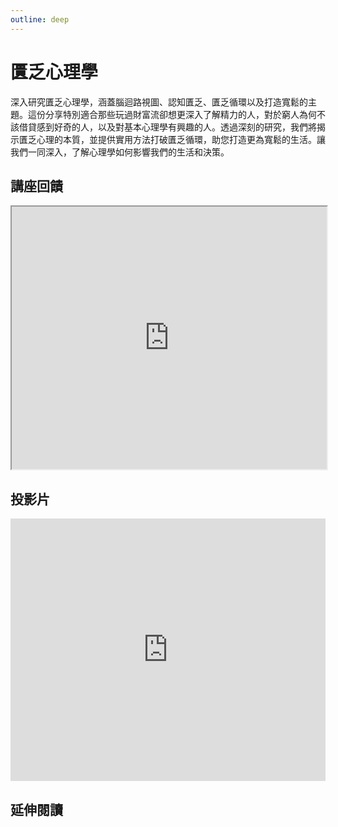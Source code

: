 ```yaml
---
outline: deep
---
```


# 匱乏心理學

深入研究匱乏心理學，涵蓋腦迴路視圖、認知匱乏、匱乏循環以及打造寬鬆的主題。這份分享特別適合那些玩過財富流卻想更深入了解精力的人，對於窮人為何不該借貸感到好奇的人，以及對基本心理學有興趣的人。透過深刻的研究，我們將揭示匱乏心理的本質，並提供實用方法打破匱乏循環，助您打造更為寬鬆的生活。讓我們一同深入，了解心理學如何影響我們的生活和決策。

## 講座回饋

<iframe src="https://docs.google.com/spreadsheets/d/e/2PACX-1vRvifrIVGU8_0nr3dP5cK9quVEOb2FoBMHAQhnxra1gJIu_Mo1fZ8eDI0UzpWCxvQLdv9hiH4Z_2OGN/pubhtml?widget=true&amp;headers=false"  width="100%" height="420"></iframe>

## 投影片

<iframe src="https://docs.google.com/presentation/d/e/2PACX-1vQOMxzKsjo0S-18dohhv0YykyG3Y3Cxn03MgJOomFNZWOAqwZF5wFnyR9e8e3t5xpKnlMNovViS4mC1/embed?start=false&loop=false&delayms=3000" frameborder="0" width="100%" height="420" allowfullscreen="true" mozallowfullscreen="true"
webkitallowfullscreen="true"
></iframe>

## 延伸閱讀

<Books :modelValue="bookGroup"></Books>

<script setup>

import Books from '../components/books.vue'
const bookGroup = [
    {
        id: '11100905774',
        name: '匱乏經濟學：為什麼擁有的老是比想要的少？面對匱乏感最強烈的時刻，你該如何做聰明抉擇？',
        desc: `<p>行為經濟學是認知心理學與經濟學的新領域，探討人在什麼認知之下做了什麼決定，不管是在臉書上按了「讚」，還是決定購買（或不買）某個東西，都有心理學的基礎，也有經濟學的意義。《匱乏經濟學》以行為經濟學的最新研究、令人印象深刻的有趣案例，提供了理解的新方式，也告訴個人與組織要如何管理匱乏。</p>`,
    },
    {
        id: '11100977275',
        name: '直覺陷阱：擺脫認知偏誤，擁有理性又感性的30個超強心理素質',
        desc: `<p>你的直覺充滿陷阱！
個人的認知偏誤，在在都影響到我們對外界人事物的判斷，
一旦判斷失準，可能就會造成生活素質受到影響，甚至影響到心理健康度。
本書30個章節當中所提出的各種效應與現象，幾乎都是現代人常常會犯的認知偏誤。
認知偏誤本身並不可怕，可怕的是大家不知道自己具有認知偏誤。</p>`,
    },
    {
        id: '11101019425',
        name: '你不可不知的關於金錢的那些事：顛覆常識的金錢心理學',
        desc: `<p>你知道｢數過鈔票的手比較不怕燙」「收到髒錢讓人容易做壞事」嗎？
                這不是生活雜學，而是全球一流媒體爭相報導的實驗結論！
                讓備受國際推崇的心理學家告訴你，金錢不只是交易工具，
                更會牽動我們的情緒、人際關係、行為和決策……
                你怎樣看待錢，就會得到怎樣的人生。</p>`,
    },
]
</script>
